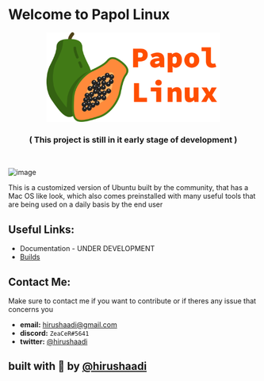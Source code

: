# Welcome to Papol Linux

<p align="center">
  <img src="https://github.com/Papol-Linux/artwork/raw/main/logo/1080x560-logo-with-text.png" alt="Papol Linux" width='350'>
  <h3 align="center"><b>( This project is still in it early stage of development )</b></h3>
</p>



<br>

![image](https://user-images.githubusercontent.com/36286877/200473174-47590fa6-5016-4614-a208-5688bf670a93.png)

This is a customized version of Ubuntu built by the community, that has a Mac OS like look, which also comes preinstalled with many useful tools that are being used on a daily basis by the end user

## Useful Links:

- Documentation - UNDER DEVELOPMENT
- [Builds](https://github.com/Papol-Linux/.github/blob/main/builds.md)


## Contact Me:

Make sure to contact me if you want to contribute or if theres any issue that concerns you

- **email:** hirushaadi@gmail.com
- **discord:** `ZeaCeR#5641`
- **twitter:** [@hirushaadi](https://twitter.com/hirushaadi/)


## built with 💖 by [@hirushaadi](https://github.com/hirusha-adi) 